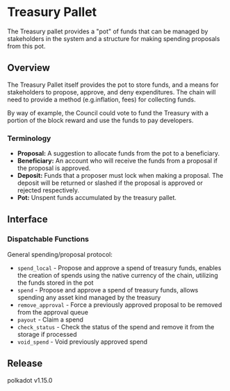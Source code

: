 # Treasury Pallet

The Treasury pallet provides a "pot" of funds that can be managed by stakeholders in the system and
a structure for making spending proposals from this pot.

## Overview

The Treasury Pallet itself provides the pot to store funds, and a means for stakeholders to propose,
approve, and deny expenditures. The chain will need to provide a method (e.g.inflation, fees) for
collecting funds.

By way of example, the Council could vote to fund the Treasury with a portion of the block reward
and use the funds to pay developers.

### Terminology

- **Proposal:** A suggestion to allocate funds from the pot to a beneficiary.
- **Beneficiary:** An account who will receive the funds from a proposal if the proposal is
  approved.
- **Deposit:** Funds that a proposer must lock when making a proposal. The deposit will be returned
  or slashed if the proposal is approved or rejected respectively.
- **Pot:** Unspent funds accumulated by the treasury pallet.

## Interface

### Dispatchable Functions

General spending/proposal protocol:
- `spend_local` - Propose and approve a spend of treasury funds, enables the
  creation of spends using the native currency of the chain, utilizing the funds
  stored in the pot
- `spend` - Propose and approve a spend of treasury funds, allows spending any
  asset kind managed by the treasury
- `remove_approval` - Force a previously approved proposal to be removed from
  the approval queue
- `payout` - Claim a spend
- `check_status` - Check the status of the spend and remove it from the storage
  if processed
- `void_spend` - Void previously approved spend


## Release

polkadot v1.15.0
